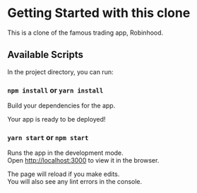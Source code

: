 # Getting Started with this clone

This is a clone of the famous trading app, Robinhood. 

## Available Scripts

In the project directory, you can run:

### `npm install` or `yarn install`

Build your dependencies for the app.

Your app is ready to be deployed!

### `yarn start` or `npm start`

Runs the app in the development mode.\
Open [http://localhost:3000](http://localhost:3000) to view it in the browser.

The page will reload if you make edits.\
You will also see any lint errors in the console.
